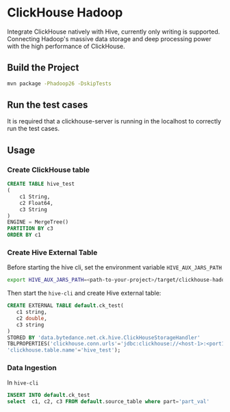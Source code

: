 # ClickHouse Hadoop

Integrate ClickHouse natively with Hive, currently only writing is supported. Connecting Hadoop's massive data storage and deep processing power with the high performance of ClickHouse. 

## Build the Project

```bash
mvn package -Phadoop26 -DskipTests
```

## Run the test cases

It is required that a clickhouse-server is running in the localhost to correctly run the test cases.


## Usage


### Create ClickHouse table

```sql
CREATE TABLE hive_test
(
    c1 String,
    c2 Float64,
    c3 String
)
ENGINE = MergeTree()
PARTITION BY c3
ORDER BY c1
```

### Create Hive External Table

Before starting the hive cli, set the environment variable `HIVE_AUX_JARS_PATH`

```bash
export HIVE_AUX_JARS_PATH=<path-to-your-project>/target/clickhouse-hadoop-<version>.jar
```

Then start the `hive-cli` and create Hive external table:

```sql
CREATE EXTERNAL TABLE default.ck_test(
   c1 string,
   c2 double,
   c3 string
)
STORED BY 'data.bytedance.net.ck.hive.ClickHouseStorageHandler'
TBLPROPERTIES('clickhouse.conn.urls'='jdbc:clickhouse://<host-1>:<port1>,jdbc:clickhouse://<host2>:<port2>',
'clickhouse.table.name'='hive_test');
```

### Data Ingestion

In `hive-cli`

```sql
INSERT INTO default.ck_test
select  c1, c2, c3 FROM default.source_table where part='part_val'
```

